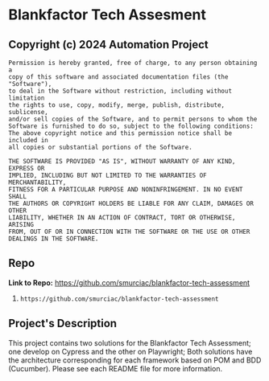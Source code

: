 # Blankfactor Tech Assesment

## Copyright (c) 2024 Automation Project

```
Permission is hereby granted, free of charge, to any person obtaining a
copy of this software and associated documentation files (the "Software"),
to deal in the Software without restriction, including without limitation
the rights to use, copy, modify, merge, publish, distribute, sublicense,
and/or sell copies of the Software, and to permit persons to whom the
Software is furnished to do so, subject to the following conditions:
The above copyright notice and this permission notice shall be included in
all copies or substantial portions of the Software.

THE SOFTWARE IS PROVIDED "AS IS", WITHOUT WARRANTY OF ANY KIND, EXPRESS OR
IMPLIED, INCLUDING BUT NOT LIMITED TO THE WARRANTIES OF MERCHANTABILITY,
FITNESS FOR A PARTICULAR PURPOSE AND NONINFRINGEMENT. IN NO EVENT SHALL
THE AUTHORS OR COPYRIGHT HOLDERS BE LIABLE FOR ANY CLAIM, DAMAGES OR OTHER
LIABILITY, WHETHER IN AN ACTION OF CONTRACT, TORT OR OTHERWISE, ARISING
FROM, OUT OF OR IN CONNECTION WITH THE SOFTWARE OR THE USE OR OTHER
DEALINGS IN THE SOFTWARE.
```

## Repo

**Link to Repo:** https://github.com/smurciac/blankfactor-tech-assessment

1. `https://github.com/smurciac/blankfactor-tech-assessment`

## Project's Description

This project contains two solutions for the Blankfactor Tech Assessment; one develop on Cypress and the other on Playwright; Both solutions have the architecture corresponding for each framework based on POM and BDD (Cucumber). Please see each README file for more information.
